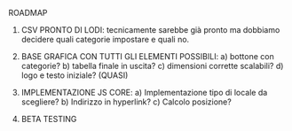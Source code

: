 ROADMAP

1) CSV PRONTO DI LODI: tecnicamente sarebbe già pronto ma dobbiamo decidere quali categorie impostare e quali no.

2) BASE GRAFICA CON TUTTI GLI ELEMENTI POSSIBILI:
a) bottone con categorie?
b) tabella finale in uscita?
c) dimensioni corrette scalabili?
d) logo e testo iniziale? (QUASI)


3) IMPLEMENTAZIONE JS CORE: 
a) Implementazione tipo di locale da scegliere? 
b) Indirizzo in hyperlink?
c) Calcolo posizione? 

4) BETA TESTING




